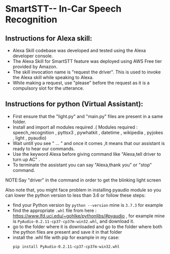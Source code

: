 # SmartSTT-- In-Car Speech Recognition

## Instructions for Alexa skill:
* Alexa Skill codebase was developed and tested using the Alexa developer console. 
* The Alexa Skill for SmartSTT feature was deployed using AWS Free tier provided by Amazon. 
* The skill invocation name is "request the driver". This is used to invoke the Alexa skill while speaking to Alexa.
* While making a request, use "please" before the request as it is a compulsory slot for the utterance.

## Instructions for python (Virtual Assistant):
* First ensure that the "light.py" and "main.py" files are present in a same folder.
* Install and import all modules required .( Modules required : speech_recognition , pyttsx3 , pywhatkit , datetime , wikipedia , pyjokes , light , pyaudio)
* Wait untill you see " ... " and once it comes ,it means that our assistant is ready to hear our commands.
* Use the keyword Alexa before giving command like "Alexa,tell driver to turn up AC" .
* To terminate the assistant you can say "Alexa,thank you" or "stop" command.

NOTE:Say "driver" in the command in order to get the blinking light screen

Also note that, you might face problem in installing pyaudio module so you can lower the python version to less than 3.6 or follow these steps:
* find your Python version by `python --version` mine is `3.7.3` for example
* find the appropriate `.whl` file from here : https://www.lfd.uci.edu/~gohlke/pythonlibs/#pyaudio , for example mine is `PyAudio‑0.2.11‑cp37‑cp37m‑win32.whl`, and download it.
* go to the folder where it is downloaded and go to the folder where both the python files are present and save it in that folder
* install the .whl file with pip for example in my case:
   ```markdown
   pip install PyAudio-0.2.11-cp37-cp37m-win32.whl
   ```
